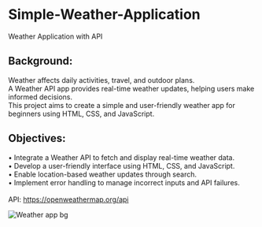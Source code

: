 # Simple-Weather-Application
 Weather Application with API

## Background:
Weather affects daily activities, travel, and outdoor plans. </br>
A Weather API app provides real-time weather updates, helping users make informed decisions.</br> 
This project aims to create a simple and user-friendly weather app for beginners using HTML, CSS, and JavaScript.</br>

## Objectives:
• Integrate a Weather API to fetch and display real-time weather data. </br>
• Develop a user-friendly interface using HTML, CSS, and JavaScript. </br>
• Enable location-based weather updates through search. </br>
• Implement error handling to manage incorrect inputs and API failures. </br>
</br>
API: https://openweathermap.org/api

![Weather app bg](https://github.com/user-attachments/assets/1f46b016-e969-49b6-897f-2463db0071bf)
